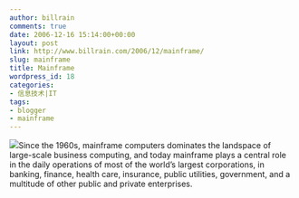 ```yaml
---
author: billrain
comments: true
date: 2006-12-16 15:14:00+00:00
layout: post
link: http://www.billrain.com/2006/12/mainframe/
slug: mainframe
title: Mainframe
wordpress_id: 18
categories:
- 信息技术|IT
tags:
- blogger
- mainframe
---
```


[![](http://bp2.blogger.com/_lAHIYwHGO4A/RYQNwvVWZfI/AAAAAAAAACw/CGXO9-pbwRo/s320/ww021223001.jpg)](http://bp2.blogger.com/_lAHIYwHGO4A/RYQNwvVWZfI/AAAAAAAAACw/CGXO9-pbwRo/s1600-h/ww021223001.jpg)Since the 1960s, mainframe computers dominates the landspace of large-scale business computing, and today mainframe plays a central role in the daily operations of most of the world’s largest corporations, in banking, finance, health care, insurance, public utilities, government, and a multitude of other public and private enterprises.
